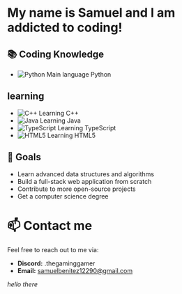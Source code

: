 # My name is Samuel and I am addicted to coding!

## 📚 Coding Knowledge

- ![Python](https://img.shields.io/badge/Python-3776AB?style=flat-square&logo=python&logoColor=white) Main language Python

## learning
- ![C++](https://img.shields.io/badge/C++-00599C?style=flat-square&logo=c%2B%2B&logoColor=white) Learning C++
- ![Java](https://img.shields.io/badge/Java-007396?style=flat-square&logo=java&logoColor=white) Learning Java
- ![TypeScript](https://img.shields.io/badge/TypeScript-3178C6?style=flat-square&logo=typescript&logoColor=white) Learning TypeScript
- ![HTML5](https://img.shields.io/badge/HTML5-E34F26?style=flat-square&logo=html5&logoColor=white) Learning HTML5

## 🌱 Goals

- Learn advanced data structures and algorithms
- Build a full-stack web application from scratch
- Contribute to more open-source projects
- Get a computer science degree

# 📫 Contact me

Feel free to reach out to me via:

- **Discord:** .thegaminggamer
- **Email:** samuelbenitez12290@gmail.com

*hello there*
